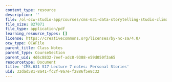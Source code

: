 ```yaml
---
content_type: resource
description: ''
file: /ol-ocw-studio-app/courses/cms-631-data-storytelling-studio-climate-change-spring-2017/32dad5818a41fc2f9a7ef2886f5e8c32_MITCMS_631s17_lec7_person_nt.pdf
file_size: 827071
file_type: application/pdf
learning_resource_types: []
license: https://creativecommons.org/licenses/by-nc-sa/4.0/
ocw_type: OCWFile
parent_title: Class Notes
parent_type: CourseSection
parent_uid: 4d6c8832-7eef-adc8-9388-e59d050f3a65
resourcetype: Document
title: 'CMS.631 S17 Lecture 7 notes: Personal Stories'
uid: 32dad581-8a41-fc2f-9a7e-f2886f5e8c32
---
```

